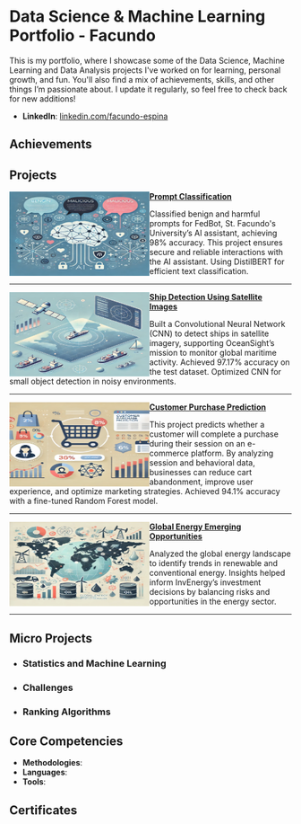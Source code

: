 # Data Science & Machine Learning Portfolio - Facundo
This is my portfolio, where I showcase some of the Data Science, Machine Learning and Data Analysis projects I've worked on for learning, personal growth, and fun. You'll also find a mix of achievements, skills, and other things I’m passionate about. I update it regularly, so feel free to check back for new additions!

- **LinkedIn**: [linkedin.com/facundo-espina](https://linkedin.com/in/facundo-espina)

## Achievements


## Projects


<img align="left" width="250" height="150" src="https://github.com/El-FED/data-science-ML-portfolio/blob/main/images/prompt_cover.png"> **[Prompt Classification](https://github.com/El-FED/data-science-ML-portfolio/tree/main/Prompt%20Classification)**

Classified benign and harmful prompts for FedBot, St. Facundo's University’s AI assistant, achieving 98% accuracy. This project ensures secure and reliable interactions with the AI assistant. Using DistilBERT for efficient text classification.

---

<img align="left" width="250" height="150" src="https://github.com/El-FED/data-science-ML-portfolio/blob/main/images/ship_cover.png"> **[Ship Detection Using Satellite Images](https://github.com/El-FED/data-science-ML-portfolio/tree/main/Ship%20Detection%20Using%20Satellite%20Images)**

Built a Convolutional Neural Network (CNN) to detect ships in satellite imagery, supporting OceanSight’s mission to monitor global maritime activity. Achieved 97.17% accuracy on the test dataset. Optimized CNN for small object detection in noisy environments.

---

<img align="left" width="250" height="150" src="https://github.com/El-FED/data-science-ML-portfolio/blob/main/images/customer_cover.png"> **[Customer Purchase Prediction](https://github.com/El-FED/data-science-ML-portfolio/tree/main/Customer%20Purchase%20Prediction)**

This project predicts whether a customer will complete a purchase during their session on an e-commerce platform. By analyzing session and behavioral data, businesses can reduce cart abandonment, improve user experience, and optimize marketing strategies. Achieved 94.1% accuracy with a fine-tuned Random Forest model.

---

<img align="left" width="250" height="150" src="https://github.com/El-FED/data-science-ML-portfolio/blob/main/images/energy_cover.png"> **[Global Energy Emerging Opportunities](https://github.com/El-FED/data-science-ML-portfolio/tree/main/Global%20Energy%20Emerging%20Opportunities%20Analysis)**

Analyzed the global energy landscape to identify trends in renewable and conventional energy. Insights helped inform InvEnergy’s investment decisions by balancing risks and opportunities in the energy sector.

---


## Micro Projects
- ### Statistics and Machine Learning
 
- ### Challenges
    
- ### Ranking Algorithms
 
## Core Competencies

- **Methodologies**:
- **Languages**: 
- **Tools**:

## Certificates
